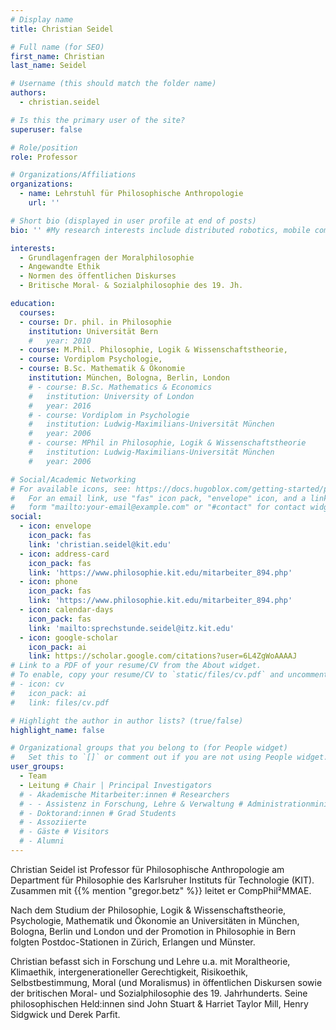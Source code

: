 ```yaml
---
# Display name
title: Christian Seidel

# Full name (for SEO)
first_name: Christian
last_name: Seidel

# Username (this should match the folder name)
authors:
  - christian.seidel

# Is this the primary user of the site?
superuser: false

# Role/position
role: Professor 

# Organizations/Affiliations
organizations:
  - name: Lehrstuhl für Philosophische Anthropologie
    url: ''

# Short bio (displayed in user profile at end of posts)
bio: '' #My research interests include distributed robotics, mobile computing and programmable matter.

interests:
  - Grundlagenfragen der Moralphilosophie
  - Angewandte Ethik
  - Normen des öffentlichen Diskurses
  - Britische Moral- & Sozialphilosophie des 19. Jh.

education:
  courses:
  - course: Dr. phil. in Philosophie 
    institution: Universität Bern
    #   year: 2010
  - course: M.Phil. Philosophie, Logik & Wissenschaftstheorie, 
  - course: Vordiplom Psychologie, 
  - course: B.Sc. Mathematik & Ökonomie 
    institution: München, Bologna, Berlin, London
    # - course: B.Sc. Mathematics & Economics
    #   institution: University of London
    #   year: 2016
    # - course: Vordiplom in Psychologie
    #   institution: Ludwig-Maximilians-Universität München
    #   year: 2006
    # - course: MPhil in Philosophie, Logik & Wissenschaftstheorie
    #   institution: Ludwig-Maximilians-Universität München
    #   year: 2006

# Social/Academic Networking
# For available icons, see: https://docs.hugoblox.com/getting-started/page-builder/#icons
#   For an email link, use "fas" icon pack, "envelope" icon, and a link in the
#   form "mailto:your-email@example.com" or "#contact" for contact widget.
social:
  - icon: envelope
    icon_pack: fas
    link: 'christian.seidel@kit.edu'
  - icon: address-card
    icon_pack: fas
    link: 'https://www.philosophie.kit.edu/mitarbeiter_894.php'
  - icon: phone
    icon_pack: fas
    link: 'https://www.philosophie.kit.edu/mitarbeiter_894.php'
  - icon: calendar-days
    icon_pack: fas
    link: 'mailto:sprechstunde.seidel@itz.kit.edu'  
  - icon: google-scholar
    icon_pack: ai
    link: https://scholar.google.com/citations?user=6L4ZgWoAAAAJ
# Link to a PDF of your resume/CV from the About widget.
# To enable, copy your resume/CV to `static/files/cv.pdf` and uncomment the lines below.
# - icon: cv
#   icon_pack: ai
#   link: files/cv.pdf

# Highlight the author in author lists? (true/false)
highlight_name: false

# Organizational groups that you belong to (for People widget)
#   Set this to `[]` or comment out if you are not using People widget.
user_groups:
  - Team
  - Leitung # Chair | Principal Investigators
  # - Akademische Mitarbeiter:innen # Researchers
  # - - Assistenz in Forschung, Lehre & Verwaltung # Administrationministration
  # - Doktorand:innen # Grad Students
  # - Assoziierte 
  # - Gäste # Visitors
  # - Alumni
---
```


Christian Seidel ist Professor für Philosophische Anthropologie am Department für Philosophie des Karlsruher Instituts für Technologie (KIT). Zusammen mit {{% mention "gregor.betz" %}} leitet er CompPhil²MMAE.

Nach dem Studium der Philosophie, Logik & Wissenschaftstheorie, Psychologie, Mathematik und Ökonomie an Universitäten in München, Bologna, Berlin und London und der Promotion in Philosophie in Bern folgten Postdoc-Stationen in Zürich, Erlangen und Münster.

Christian befasst sich in Forschung und Lehre u.a. mit Moraltheorie, Klimaethik, intergenerationeller Gerechtigkeit, Risikoethik, Selbstbestimmung, Moral (und Moralismus) in öffentlichen Diskursen sowie der britischen Moral- und Sozialphilosophie des 19. Jahrhunderts. Seine philosophischen Held:innen sind John Stuart & Harriet Taylor Mill, Henry Sidgwick und Derek Parfit.

<!-- [A relative link from one post to another post]({{< relref "profiles/christian.seidel.md" >}}) -->